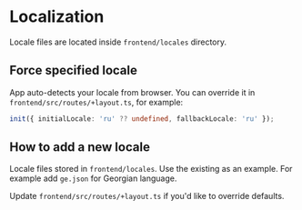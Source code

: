# Localization

Locale files are located inside `frontend/locales` directory.

## Force specified locale

App auto-detects your locale from browser. You can override it in `frontend/src/routes/+layout.ts`, for example:

```typescript
init({ initialLocale: 'ru' ?? undefined, fallbackLocale: 'ru' });
```

## How to add a new locale

Locale files stored in `frontend/locales`. Use the existing as an example. For example add `ge.json` for Georgian language.

Update `frontend/src/routes/+layout.ts` if you'd like to override defaults.
